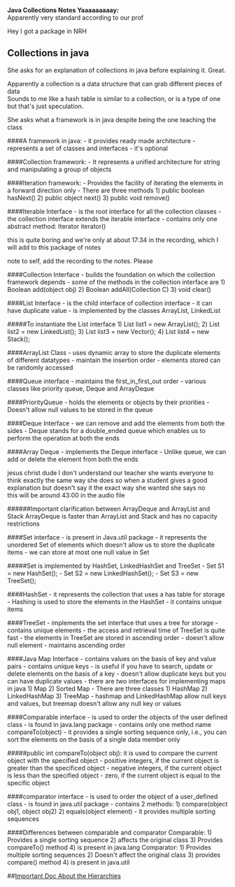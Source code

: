 
**Java Collections Notes Yaaaaaaaaay:**  
Apparently very standard according to our prof

Hey I got a package in NRH



## Collections in java
 
She asks for an explanation of collections in java before explaining it. Great.

Apparently a collection is a data structure that can grab different pieces of data  
Sounds to me like a hash table is similar to a collection, or is a type of one but that's just speculation.

She asks what a framework is in java despite being the one teaching the class  
 
####A framework in java:
     - it provides ready made architecture
     - represents a set of classes and interfaces
     - it's optional

####Collection framework:
     - It represents a unified architecture for string and 
       manipulating a group of objects

####Iteration framework:
    - Provides the facility of iterating the elements in a 
      forward direction only
    - There are three methods
        1) public boolean hasNext()
        2) public object next()
        3) public void remove()

####Iterable Interface
    - is the root interface for all the collection classes
    - the collection interface extends the iterable interface
    - contains only one abstract method: Iterator <T> iterator()
    
this is quite boring and we're only at about 17:34 in the recording, which I will add to this package of notes    

note to self, add the recording to the notes. Please

####Collection Interface
    - builds the foundation on which the collection framework depends
    - some of the methods in the collection interface are 
        1) Boolean add(object obj)
        2) Boolean addAll(Collection C)
        3) void clear()
        
####List Interface
    - is the child interface of collection interface
    - it can have duplicate value
    - is implemented by the classes ArrayList, LinkedList
    
#####To instantiate the List interface
    1) List<dataType> list1 = new ArrayList();
    2) List<dataType> list2 = new LinkedList();
    3) List<dataType> list3 = new Vector();
    4) List<dataType> list4 = new Stack();
    
####ArrayList Class
    - uses dynamic array to store the duplicate elements of 
      different datatypes
    - maintain the insertion order
    - elements stored can be randomly accessed

####Queue interface
    - maintains the first_in_first_out order
    - various classes like priority queue, Deque and ArrayDeque
    
####PriorityQueue
    - holds the elements or objects by their priorities
    - Doesn't allow null values to be stored in the queue
    
####Deque Interface
    - we can remove and add the elements from both the sides
    - Deque stands for a double_ended queue which enables us 
      to perform the operation at both the ends

####Array Deque
    - implements the Deque interface
    - Unlike queue, we can add or delete the element from both the ends

jesus christ dude I don't understand our
teacher she wants everyone to think exactly
the same way she does so when a student gives a
good explanation but doesn't say it the exact 
way she wanted she says no   
this will be around 43:00 in the audio file

######Important clarification between ArrayDeque and ArrayList and Stack
    ArrayDeque is faster than ArrayList and Stack and 
    has no capacity restrictions
    
####Set interface
    - is present in Java.util package
    - it represents the unordered Set of elements which doesn't 
      allow us to store the duplicate items
    - we can store at most one null value in Set
    
#####Set is implemented by HashSet, LinkedHashSet and TreeSet
    - Set<dataType> S1 = new HashSet<dataType>();
    - Set<dataType> S2 = new LinkedHashSet<dataType>();
    - Set<dataType> S3 = new TreeSet<dataType>();

####HashSet
    - it represents the collection that uses a has table for storage
    - Hashing is used to store the elements in the HashSet
    - it contains unique items
    
####TreeSet
    - implements the set interface that uses a tree for storage
    - contains unique elements
    - the access and retrieval time of TreeSet is quite fast
    - the elements in TreeSet are stored in ascending order
    -  doesn't allow null element
    - maintains ascending order
    
####Java Map Interface
    - contains values on the basis of key and value pairs
    - contains unique keys
    - is useful if you have to search, update or delete elements 
      on the basis of a key
    - doesn't allow duplicate keys but you can have duplicate values
    - there are two interfaces for implementing maps in java
        1) Map
        2) Sorted Map
    - There are three classes
        1) HashMap
        2) LinkedHashMap
        3) TreeMap
    - hashmap and LinkedHashMap allow null keys and values,
      but treemap doesn't allow any null key or values
      
####Comparable interface
    - is used to order the objects of the user defined class
    - is found in java.lang package
    - contains only one method name compareTo(object)
    - it provides a single sorting sequence only, i.e.,  you can
      sort the elements on the basis of a single data member only

#####public int compareTo(object obj):  it is used to compare the current object with the specified object
    - positive integers, if the current object is greater than
      the specificed object
    - negative integers, if the current object is less than the specified
      object
    - zero, if the current object is equal to the specific object
    
####comparator interface
    - is used to order the object of a user_defined class
    - is found in java.util package
    - contains 2 methods:
        1) compare(object obj1, object obj2)
        2) equals(object element)
    - it provides multiple sorting sequences
    
####Differences between comparable and comparator
    Comparable:
        1) Provides a single sorting sequence
        2) affects the original class
        3) Provides compareTo() method
        4) is present in java.lang
    Comparator:
        1) Provides multiple sorting sequences
        2) Doesn't affect the original class
        3) provides compare() method
        4) is present in java.util
        
##[Important Doc About the Hierarchies](https://cs.rit.edu/~csapx/Lectures/07/collection-hierarchy.pdf)